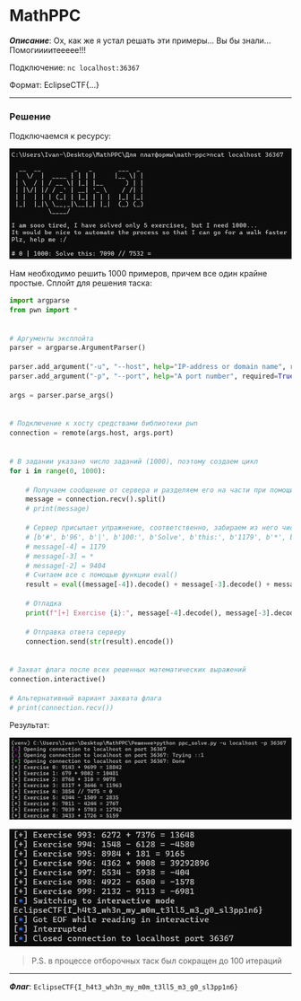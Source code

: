 # MathPPC

***Описание***: Ох, как же я устал решать эти примеры... Вы бы знали... Помогиииитеееее!!!

Подключение: `nc localhost:36367`

Формат: EclipseCTF{...}

---
### Решение

Подключаемся к ресурсу:

![ScreenShot](../screenshots/MathPPC-1.png)

Нам необходимо решить 1000 примеров, причем все один крайне простые. Сплойт для решения таска:

```python
import argparse
from pwn import *


# Аргументы эксплойта
parser = argparse.ArgumentParser()

parser.add_argument("-u", "--host", help="IP-address or domain name", required=True)
parser.add_argument("-p", "--port", help="A port number", required=True)

args = parser.parse_args()


# Подключение к хосту средствами библиотеки pwn
connection = remote(args.host, args.port)


# В задании указано число заданий (1000), поэтому создаем цикл
for i in range(0, 1000):

    # Получаем сообщение от сервера и разделяем его на части при помощи .split()
    message = connection.recv().split()
    # print(message)

    # Сервер присылает упражнение, соответственно, забираем из него числа и операцию, которую надо провести над ними. Пример:
    # [b'#', b'96', b'|', b'100:', b'Solve', b'this:', b'1179', b'*', b'9404', b'='] - полученное сообщение от сервера
    # message[-4] = 1179
    # message[-3] = *
    # message[-2] = 9404
    # Считаем все с помощью функции eval()
    result = eval((message[-4]).decode() + message[-3].decode() + message[-2].decode())

    # Отладка
    print(f"[+] Exercise {i}:", message[-4].decode(), message[-3].decode(), message[-2].decode(), "=", result)

    # Отправка ответа серверу
    connection.send(str(result).encode())


# Захват флага после всех решенных математических выражений
connection.interactive()

# Альтернативный вариант захвата флага
# print(connection.recv())
```

Результат:

![ScreenShot](../screenshots/MathPPC-2.png)

![ScreenShot](../screenshots/MathPPC-3.png)

>P.S. в процессе отборочных таск был сокращен до 100 итераций

---

***Флаг***: `EclipseCTF{I_h4t3_wh3n_my_m0m_t3ll5_m3_g0_sl3pp1n6}`